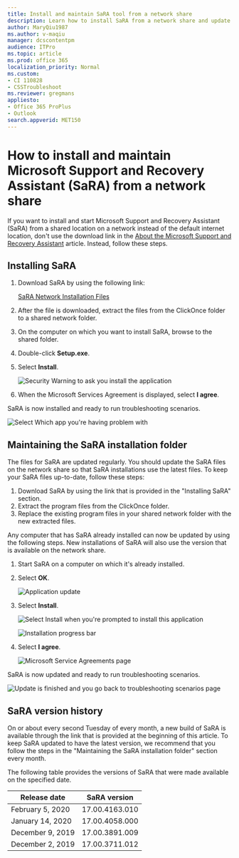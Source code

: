```yaml
---
title: Install and maintain SaRA tool from a network share
description: Learn how to install SaRA from a network share and update the SaRA files so that SaRA installations use the latest files.
author: MaryQiu1987
ms.author: v-maqiu
manager: dcscontentpm 
audience: ITPro 
ms.topic: article
ms.prod: office 365
localization_priority: Normal
ms.custom: 
- CI 110828
- CSSTroubleshoot
ms.reviewer: gregmans
appliesto:
- Office 365 ProPlus
- Outlook
search.appverid: MET150
---
```


# How to install and maintain Microsoft Support and Recovery Assistant (SaRA) from a network share

If you want to install and start Microsoft Support and Recovery Assistant (SaRA) from a shared location on a network instead of the default internet location, don't use the download link in the [About the Microsoft Support and Recovery Assistant](https://support.office.com/article/about-the-microsoft-support-and-recovery-assistant-e90bb691-c2a7-4697-a94f-88836856c72f) article. Instead, follow these steps.

## Installing SaRA

1. Download SaRA by using the following link:  

   [SaRA Network Installation Files](https://aka.ms/SaRANetworkInstallFiles)

2. After the file is downloaded, extract the files from the ClickOnce folder to a shared network folder.
3. On the computer on which you want to install SaRA, browse to the shared folder.
4. Double-click **Setup.exe**.
5. Select **Install**.

   ![Security Warning to ask you install the application](./media/install-sara-from-network-share/1.png)

6. When the Microsoft Services Agreement is displayed, select **I agree**.

SaRA is now installed and ready to run troubleshooting scenarios.

![Select Which app you're having problem with](./media/install-sara-from-network-share/2.png)

## Maintaining the SaRA installation folder

The files for SaRA are updated regularly. You should update the SaRA files on the network share so that SaRA installations use the latest files. To keep your SaRA files up-to-date, follow these steps:

1. Download SaRA by using the link that is provided in the "Installing SaRA" section.
2. Extract the program files from the ClickOnce folder.
3. Replace the existing program files in your shared network folder with the new extracted files.

Any computer that has SaRA already installed can now be updated by using the following steps. New installations of SaRA will also use the version that is available on the network share.

1. Start SaRA on a computer on which it's already installed.
2. Select **OK**.

   ![Application update](./media/install-sara-from-network-share/3.png)

3. Select **Install**.

   ![Select Install when you're prompted to install this application](./media/install-sara-from-network-share/4.png)

   ![Installation progress bar](./media/install-sara-from-network-share/5.png)

4. Select **I agree**.

   ![Microsoft Service Agreements page](./media/install-sara-from-network-share/6.png)

SaRA is now updated and ready to run troubleshooting scenarios.

![Update is finished and you go back to troubleshooting scenarios page](./media/install-sara-from-network-share/7.png)

## SaRA version history

On or about every second Tuesday of every month, a new build of SaRA is available through the link that is provided at the beginning of this article. To keep SaRA updated to have the latest version, we recommend that you follow the steps in the "Maintaining the SaRA installation folder" section every month.

The following table provides the versions of SaRA that were made available on the specified date.

|Release date|SaRA version|
|--------|--------|
|February 5, 2020|17.00.4163.010|
|January 14, 2020|17.00.4058.000|
|December 9, 2019|17.00.3891.009|
|December 2, 2019|17.00.3711.012|
